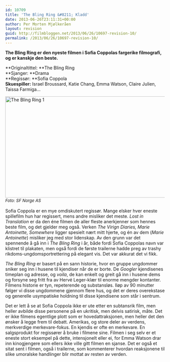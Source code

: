```yaml
---
id: 10709
title: 'The Bling Ring &#8211; Kladd'
date: 2013-06-26T23:11:31+00:00
author: Per Morten Mjølkeråen
layout: revision
guid: http://filmbloggen.net/2013/06/26/10697-revision-10/
permalink: /2013/06/26/10697-revision-10/
---
```

**The Bling Ring er den nyeste filmen i Sofia Coppolas fargerike filmografi, og er kanskje den beste.** 

**Originaltittel: **The Bling Ring  
**Sjanger: **Drama  
**Regissør: **Sofia Coppola  
**Skuespiller:** Israel Broussard, Katie Chang, Emma Watson, Claire Julien, Taissa Farmiga&#8230;

[<img class="alignnone size-full wp-image-10699" alt="The Bling Ring 1" src="http://filmbloggen.net/wp-content/uploads/2013/06/The-Bling-Ring-1.jpg" width="640" height="320" />  
](http://filmbloggen.net/wp-content/uploads/2013/06/The-Bling-Ring-1.jpg) <em style="font-size: 13px; line-height: 19px;">Foto: SF Norge AS</em>

Sofia Coppola er en mye omdiskutert regissør. Mange elsker hver eneste spillefilm hun har regissert, mens andre misliker det meste. _Lost in Translation_ er da den éne filmen de aller fleste anerkjenner som hennes beste film, og det gjelder meg også. Verken _The Virign Diaries, Marie Antoinette, Somewhere_ ligger spesielt nært mitt hjerte, og én av dem (_Marie Antoinette_) misliker jeg med stor lidenskap. Av den grunn var det spennende å gå inn i _The Bling Ring_ i år, både fordi Sofia Coppolas navn var klistret til plakaten, men også fordi de første trailerne hadde preg av trashy rikdoms-ungdomsportrettering på elegant vis. Det var akkurat det vi fikk.

_The Bling Ring_ er basert på en sann historie, hvor en gruppe ungdommer sniker seg inn i husene til kjendiser når de er borte. De _Googler_ kjendisenes timeplan og adresse, og _voila_, de kan enkelt og greit gå inn i husene dems og forsyne seg fritt fra av Hervé Leger-klær til enorme mengder kontanter. Filmens historie er tyn, repeterende og substansløs. Iløp av 90 minutter følger vi disse ungdommene gjennom flere hus, og det er deres overekstase og generelle usympatiske holdning til disse kjendisene som står i sentrum.

Det er lett å se at Sofia Coppola ikke er ute etter en subtansrik film, men heller avbilde disse personene på en ukritisk, men delvis satirisk, måte. Det er ikke filmens egentlige plott som er hovedattraksjonen, men heller det den ønsker å legge frem til debatt. Amerikas, og store deler av verdens, merkverdige merkevare-fokus. En kjendis er ofte en merkevare. En salgsprodukt for regissører å bruke i filmene sine. Filmen i seg selv er et eneste stort eksempel på dette, intensjonelt eller ei, for Emma Watson drar inn kinogjengere som ellers ikke ville gitt filmen en sjanse. Det er også et sitat sent i filmen, også i trailerne, som kommenterer hvordan reaksjonene til slike umoralske handlinger blir mottat av resten av verden.

<div class="video-shortcode">
</div>